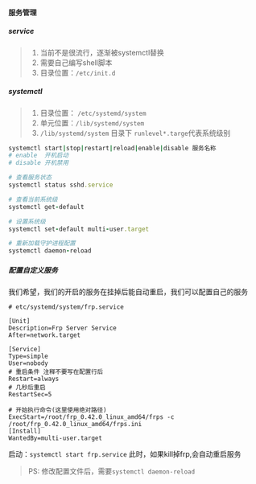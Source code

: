 #### 服务管理

##### service
> 1. 当前不是很流行，逐渐被systemctl替换
> 2. 需要自己编写shell脚本
> 3. 目录位置：`/etc/init.d`

##### systemctl
> 1. 目录位置： `/etc/systemd/system`
> 2. 单元位置：`/lib/systemd/system`
> 3. `/lib/systemd/system` 目录下 `runlevel*.targe`代表系统级别


```ruby
systemctl start|stop|restart|reload|enable|disable 服务名称
# enable  开机启动
# disable 开机禁用

# 查看服务状态
systemctl status sshd.service

# 查看当前系统级
systemctl get-default

# 设置系统级
systemctl set-default multi-user.target

# 重新加载守护进程配置
systemctl daemon-reload
```

##### 配置自定义服务
我们希望，我们的开启的服务在挂掉后能自动重启，我们可以配置自己的服务

```shell
# etc/systemd/system/frp.service

[Unit]
Description=Frp Server Service
After=network.target

[Service]
Type=simple
User=nobody
# 重启条件 注释不要写在配置行后
Restart=always
# 几秒后重启
RestartSec=5

# 开始执行命令(这里使用绝对路径)
ExecStart=/root/frp_0.42.0_linux_amd64/frps -c /root/frp_0.42.0_linux_amd64/frps.ini
[Install]
WantedBy=multi-user.target
```

启动：`systemctl start frp.service`
此时，如果kill掉frp,会自动重启服务

>PS: 修改配置文件后，需要`systemctl daemon-reload`




